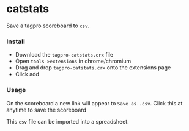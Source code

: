 # catstats

Save a tagpro scoreboard to `csv`.

### Install

* Download the `tagpro-catstats.crx` file
* Open `tools->extensions` in chrome/chromium
* Drag and drop `tagpro-catstats.crx` onto the extensions page
* Click add

### Usage

On the scoreboard a new link will appear to `Save as .csv`. Click this
at anytime to save the scoreboard

This `csv` file can be imported into a spreadsheet.
